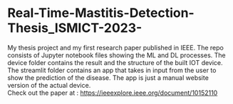 # Real-Time-Mastitis-Detection-Thesis_ISMICT-2023-
My thesis project and my first research paper published in IEEE. The repo consists of Jupyter notebook files showing the ML and DL processes. The device folder contains the result and the structure of the built IOT device. The streamlit folder contains an app that takes in input from the user to show the prediction of the disease. The app is just a manual website version of the actual device.
<br>
Check out the paper at :
https://ieeexplore.ieee.org/document/10152110
